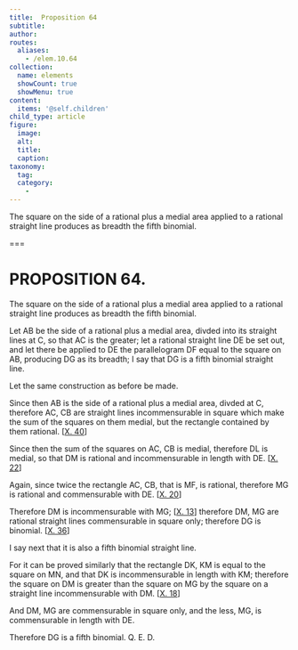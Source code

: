 ```yaml
---
title:  Proposition 64
subtitle: 
author:
routes:
  aliases:
    - /elem.10.64
collection:
  name: elements
  showCount: true
  showMenu: true
content:
  items: '@self.children'
child_type: article
figure:
  image:
  alt:
  title:
  caption:
taxonomy:
  tag:
  category:
    - 
---
```


<p><hi rend="ital">The square on the side of a rational plus a medial area applied to a rational straight line produces as breadth the fifth binomial</hi>. </p>

===

<h1>PROPOSITION 64.</h1>
<p><span class="ital">The square on the side of a rational plus a medial area applied to a rational straight line produces as breadth the fifth binomial</span>. </p>

<p>Let <span class="ital">AB</span> be the side of a rational plus a medial area, divded into its straight lines at <span class="ital">C</span>, so that <span class="ital">AC</span> is the greater; let a rational straight line <span class="ital">DE</span> be set out, and let there be applied to <span class="ital">DE</span> the parallelogram <span class="ital">DF</span> equal to the square on <span class="ital">AB</span>, producing <span class="ital">DG</span> as its breadth; I say that <span class="ital">DG</span> is a fifth binomial straight line. 
      </p>

<p>Let the same construction as before be made. </p>

<p>Since then <span class="ital">AB</span> is the side of a rational plus a medial area, divded at <span class="ital">C</span>, therefore <span class="ital">AC</span>, <span class="ital">CB</span> are straight lines incommensurable in square which make the sum of the squares on them medial, but the rectangle contained by them rational. [<a href="/elem.10.40">X. 40</a>] </p>

<p>Since then the sum of the squares on <span class="ital">AC</span>, <span class="ital">CB</span> is medial, therefore <span class="ital">DL</span> is medial, so that <span class="ital">DM</span> is rational and incommensurable in length with <span class="ital">DE</span>. [<a href="/elem.10.22">X. 22</a>] </p>

<p>Again, since twice the rectangle <span class="ital">AC</span>, <span class="ital">CB</span>, that is <span class="ital">MF</span>, is rational, therefore <span class="ital">MG</span> is rational and commensurable with <span class="ital">DE</span>. [<a href="/elem.10.20">X. 20</a>] </p>

<p>Therefore <span class="ital">DM</span> is incommensurable with <span class="ital">MG</span>; [<a href="/elem.10.13">X. 13</a>] therefore <span class="ital">DM</span>, <span class="ital">MG</span> are rational straight lines commensurable in square only; therefore <span class="ital">DG</span> is binomial. [<a href="/elem.10.36">X. 36</a>] </p>

<p>I say next that it is also a fifth binomial straight line. </p>

<p>For it can be proved similarly that the rectangle <span class="ital">DK</span>, <span class="ital">KM</span> is equal to the square on <span class="ital">MN</span>, and that <span class="ital">DK</span> is incommensurable in length with <span class="ital">KM</span>; therefore the square on <span class="ital">DM</span> is greater than the square on <span class="ital">MG</span> by the square on a straight line incommensurable with <span class="ital">DM</span>. [<a href="/elem.10.18">X. 18</a>] <pb n="143"/></p>

<p>And <span class="ital">DM</span>, <span class="ital">MG</span> are commensurable in square only, and the less, <span class="ital">MG</span>, is commensurable in length with <span class="ital">DE</span>. </p>

<p>Therefore <span class="ital">DG</span> is a fifth binomial. Q. E. D.</p>
